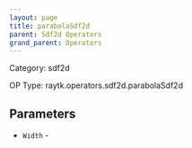 ```yaml
---
layout: page
title: parabolaSdf2d
parent: Sdf2d Operators
grand_parent: Operators
---
```


Category: sdf2d

OP Type: raytk.operators.sdf2d.parabolaSdf2d

## Parameters

* `Width` -

